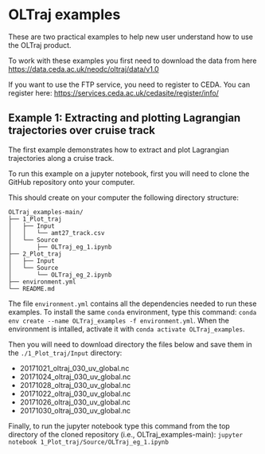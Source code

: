 # OLTraj examples
These are two practical examples to help new user understand how to use the OLTraj product.

To work with these examples you first need to download the data from here https://data.ceda.ac.uk/neodc/oltraj/data/v1.0

If you want to use the FTP service, you need to register to CEDA. You can register here: https://services.ceda.ac.uk/cedasite/register/info/

## Example 1: Extracting and plotting Lagrangian trajectories over cruise track
The first example demonstrates how to extract and plot Lagrangian trajectories along a cruise track.

To run this example on a jupyter notebook, first you will need to clone the GitHub repository onto your computer.

This should create on your computer the following directory structure:

``OLTraj_examples-main/``              <br/>
``├── 1_Plot_traj``               <br/>
``│   ├── Input          ``       <br/>
``│   │   └── amt27_track.csv``   <br/>
``│   └── Source             ``   <br/>
``│       ├── OLTraj_eg_1.ipynb`` <br/>
``├── 2_Plot_traj ``              <br/>
``│   ├── Input ``                <br/>
``│   └── Source ``               <br/>
``│       └── OLTraj_eg_2.ipynb ``<br/>
``├── environment.yml ``          <br/>
``└── README.md  ``               <br/>

The file `environment.yml` contains all the dependencies needed to run these examples. To install the same `conda` environment, type this command: `conda env create --name OLTraj_examples -f environment.yml`. When the environment is intalled, activate it with `conda activate OLTraj_examples`.


Then you will need to download directory the files below and save them in the `./1_Plot_traj/Input` directory:

* 20171021_oltraj_030_uv_global.nc  
* 20171024_oltraj_030_uv_global.nc  
* 20171028_oltraj_030_uv_global.nc
* 20171022_oltraj_030_uv_global.nc
* 20171026_oltraj_030_uv_global.nc
* 20171030_oltraj_030_uv_global.nc 

Finally, to run the jupyter notebook type this command from the top directory of the cloned repository (i.e., OLTraj_examples-main): `jupyter notebook 1_Plot_traj/Source/OLTraj_eg_1.ipynb`



